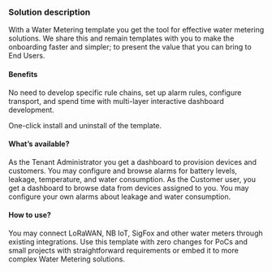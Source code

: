 ### Solution description

With a Water Metering template you get the tool for effective water metering solutions. 
We share this and remain templates with you to make the onboarding faster and simpler; to present the value that you can bring to End Users.

#### Benefits

No need to develop specific rule chains, set up alarm rules, configure transport, and spend time with multi-layer interactive dashboard development.

One-click install and uninstall of the template.

#### What’s available?

As the Tenant Administrator you get a dashboard to provision devices and customers. 
You may configure and browse alarms for battery levels, leakage, temperature, and water consumption.
As the Customer user, you get a dashboard to browse data from devices assigned to you. You may configure your own alarms about leakage and water consumption.

#### How to use?

You may connect LoRaWAN, NB IoT, SigFox and other water meters through existing integrations. 
Use this template with zero changes for PoCs and small projects with straightforward requirements or embed it to more complex Water Metering solutions. 